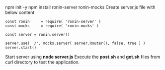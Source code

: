 npm init -y
npm install ronin-server ronin-mocks
Create server.js file with below content

```nodejs
const ronin     = require( 'ronin-server' )
const mocks     = require( 'ronin-mocks' )

const server = ronin.server()

server.use( '/', mocks.server( server.Router(), false, true ) )
server.start()
```

Start server using **node server.js**
Execute the **post.sh** and **get.sh** files from curl directory to test the application.
